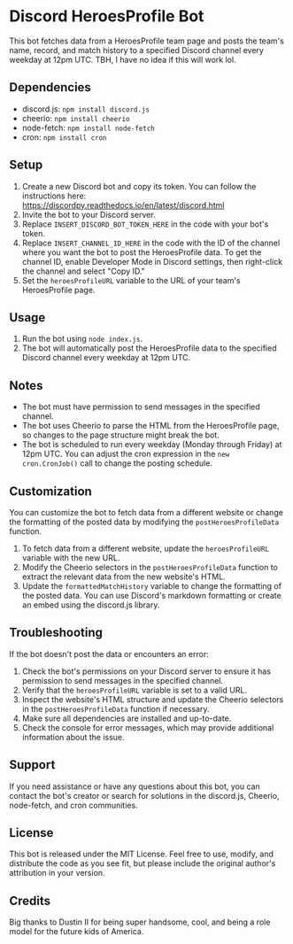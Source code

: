# Discord HeroesProfile Bot

This bot fetches data from a HeroesProfile team page and posts the team's name, record, and match history to a specified Discord channel every weekday at 12pm UTC. TBH, I have no idea if this will work lol.

## Dependencies

- discord.js: `npm install discord.js`
- cheerio: `npm install cheerio`
- node-fetch: `npm install node-fetch`
- cron: `npm install cron`

## Setup

1. Create a new Discord bot and copy its token. You can follow the instructions here: https://discordpy.readthedocs.io/en/latest/discord.html
2. Invite the bot to your Discord server.
3. Replace `INSERT_DISCORD_BOT_TOKEN_HERE` in the code with your bot's token.
4. Replace `INSERT_CHANNEL_ID_HERE` in the code with the ID of the channel where you want the bot to post the HeroesProfile data. To get the channel ID, enable Developer Mode in Discord settings, then right-click the channel and select "Copy ID."
5. Set the `heroesProfileURL` variable to the URL of your team's HeroesProfile page.

## Usage

1. Run the bot using `node index.js`.
2. The bot will automatically post the HeroesProfile data to the specified Discord channel every weekday at 12pm UTC.

## Notes

- The bot must have permission to send messages in the specified channel.
- The bot uses Cheerio to parse the HTML from the HeroesProfile page, so changes to the page structure might break the bot.
- The bot is scheduled to run every weekday (Monday through Friday) at 12pm UTC. You can adjust the cron expression in the `new cron.CronJob()` call to change the posting schedule.

## Customization

You can customize the bot to fetch data from a different website or change the formatting of the posted data by modifying the `postHeroesProfileData` function.

1. To fetch data from a different website, update the `heroesProfileURL` variable with the new URL.
2. Modify the Cheerio selectors in the `postHeroesProfileData` function to extract the relevant data from the new website's HTML.
3. Update the `formattedMatchHistory` variable to change the formatting of the posted data. You can use Discord's markdown formatting or create an embed using the discord.js library.

## Troubleshooting

If the bot doesn't post the data or encounters an error:

1. Check the bot's permissions on your Discord server to ensure it has permission to send messages in the specified channel.
2. Verify that the `heroesProfileURL` variable is set to a valid URL.
3. Inspect the website's HTML structure and update the Cheerio selectors in the `postHeroesProfileData` function if necessary.
4. Make sure all dependencies are installed and up-to-date.
5. Check the console for error messages, which may provide additional information about the issue.

## Support

If you need assistance or have any questions about this bot, you can contact the bot's creator or search for solutions in the discord.js, Cheerio, node-fetch, and cron communities.

## License

This bot is released under the MIT License. Feel free to use, modify, and distribute the code as you see fit, but please include the original author's attribution in your version.

## Credits
Big thanks to Dustin II for being super handsome, cool, and being a role model for the future kids of America.
